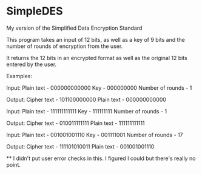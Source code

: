 # SimpleDES

My version of the Simplified Data Encryption Standard

This program takes an input of 12 bits, as well as a key of 9 bits and the number of rounds of encryption from the user.

It returns the 12 bits in an encrypted format as well as the original 12 bits entered by the user.

Examples: 

Input:
  Plain text - 000000000000
  Key - 000000000
  Number of rounds - 1

Output:
  Cipher text - 101100000000
  Plain text - 000000000000
  
Input:
  Plain text - 111111111111
  Key - 111111111
  Number of rounds - 1
  
Output:
  Cipher text - 010011111111
  Plain text - 111111111111
  
Input:
  Plain text - 001001001110
  Key - 001111001
  Number of rounds - 17
  
Output:
  Cipher text - 111101010011
  Plain text - 001001001110
  

** I didn't put user error checks in this. I figured I could but there's really no point.
